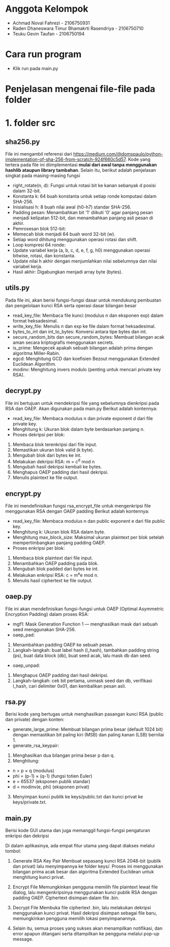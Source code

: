 # Anggota Kelompok
- Achmad Noval Fahrezi - 2106750931
- Raden Dhaneswara Timur Bhamakrti Rasendriya - 2106750710
- Teuku Gevin Taufan - 2106750194

# Cara run program
- Klik run pada main.py

# Penjelasan mengenai file-file pada folder

# 1. folder src

## sha256.py
File ini mengambil referensi dari https://medium.com/@domspaulo/python-implementation-of-sha-256-from-scratch-924f660c5d57. 
Kode yang tertera pada file ini diimplementasi **mulai dari awal tanpa menggunakan hashlib ataupun library tambahan**. 
Selain itu, berikut adalah penjelasan singkat pada masing-masing fungsi

- right_rotate(n, d): Fungsi untuk rotasi bit ke kanan sebanyak d posisi dalam 32-bit.
- Konstanta k: 64 buah konstanta untuk setiap ronde komputasi dalam SHA-256.
- Inisialisasi h: 8 buah nilai awal (h0-h7) standar SHA-256.
- Padding pesan: Menambahkan bit '1' diikuti '0' agar panjang pesan menjadi kelipatan 512-bit, dan menambahkan panjang asli pesan di akhir.
- Pemrosesan blok 512-bit:
- Memecah blok menjadi 64 buah word 32-bit (w).
- Setiap word dihitung menggunakan operasi rotasi dan shift.
- Loop kompresi 64 ronde:
- Update variabel kerja (a, b, c, d, e, f, g, h0) menggunakan operasi bitwise, rotasi, dan konstanta.
- Update nilai h akhir dengan menjumlahkan nilai sebelumnya dan nilai variabel kerja.
- Hasil akhir: Digabungkan menjadi array byte (bytes).

## utils.py

Pada file ini, akan berisi fungsi-fungsi dasar untuk mendukung pembuatan dan pengelolaan kunci RSA serta operasi dasar bilangan besar

- read_key_file: Membaca file kunci (modulus n dan eksponen exp) dalam format heksadesimal.
- write_key_file: Menulis n dan exp ke file dalam format heksadesimal.
- bytes_to_int dan int_to_bytes: Konversi antara tipe bytes dan int.
- secure_random_bits dan secure_random_bytes: Membuat bilangan acak aman secara kriptografis menggunakan secrets.
- is_prime: Mengecek apakah sebuah bilangan adalah prima dengan algoritma Miller-Rabin.
- egcd: Menghitung GCD dan koefisien Bezout menggunakan Extended Euclidean Algorithm.
- modinv: Menghitung invers modulo (penting untuk mencari private key RSA).

## decrypt.py
File ini bertujuan untuk mendekripsi file yang sebelumnya dienkripsi pada RSA dan OAEP. Akan digunakan pada main.py
Berikut adalah kontennya:

- read_key_file: Membaca modulus n dan private exponent d dari file private key.
- Menghitung k: Ukuran blok dalam byte berdasarkan panjang n.
- Proses dekripsi per blok:
1. Membaca blok terenkripsi dari file input.
2. Memastikan ukuran blok valid (k byte).
3. Mengubah blok dari bytes ke int.
4. Melakukan dekripsi RSA: m = c<sup>d</sup> mod n
5. Mengubah hasil dekripsi kembali ke bytes.
6. Menghapus OAEP padding dari hasil dekripsi.
7. Menulis plaintext ke file output.

## encrypt.py
File ini mendefinisikan fungsi rsa_encrypt_file untuk mengenkripsi file menggunakan RSA dengan OAEP padding
Berikut adalah kontennya:

- read_key_file: Membaca modulus n dan public exponent e dari file public key.
- Menghitung k: Ukuran blok RSA dalam byte.
- Menghitung max_block_size: Maksimal ukuran plaintext per blok setelah mempertimbangkan panjang padding OAEP.
- Proses enkripsi per blok:
1. Membaca blok plaintext dari file input.
2. Menambahkan OAEP padding pada blok.
3. Mengubah blok padded dari bytes ke int.
4. Melakukan enkripsi RSA: c = m<sup>e</sup>e mod n.
5. Menulis hasil ciphertext ke file output.

## oaep.py
File ini akan mendefinisikan fungsi-fungsi untuk OAEP (Optimal Asymmetric Encryption Padding) dalam proses RSA:
- mgf1: Mask Generation Function 1 — menghasilkan mask dari sebuah seed menggunakan SHA-256.
- oaep_pad:
1. Menambahkan padding OAEP ke sebuah pesan.
2. Langkah-langkah: buat label hash (l_hash), tambahkan padding string (ps), buat data block (db), buat seed acak, lalu mask db dan seed.
- oaep_unpad:
1. Menghapus OAEP padding dari hasil dekripsi.
2. Langkah-langkah: cek bit pertama, unmask seed dan db, verifikasi l_hash, cari delimiter 0x01, dan kembalikan pesan asli.

## rsa.py
Berisi kode yang bertugas untuk menghasilkan pasangan kunci RSA (public dan private) dengan konten:
- generate_large_prime: Membuat bilangan prima besar (default 1024 bit) dengan memastikan bit paling kiri (MSB) dan paling kanan (LSB) bernilai 1.
- generate_rsa_keypair:
1. Menghasilkan dua bilangan prima besar p dan q.
2. Menghitung:
+ n = p × q (modulus)
+ phi = (p-1) × (q-1) (fungsi totien Euler)
+ e = 65537 (eksponen publik standar)
+ d = modinv(e, phi) (eksponen privat)
3. Menyimpan kunci publik ke keys/public.txt dan kunci privat ke keys/private.txt.

## main.py
Berisi kode GUI utama dan juga memanggil fungsi-fungsi pengaturan enkripsi dan dekripsi

Di dalam aplikasinya, ada empat fitur utama yang dapat diakses melalui tombol:

1. Generate RSA Key Pair
Membuat sepasang kunci RSA 2048-bit (publik dan privat) lalu menyimpannya ke folder keys/. Proses ini menggunakan bilangan prima acak besar dan algoritma Extended Euclidean untuk menghitung kunci privat.

2. Encrypt File
Memungkinkan pengguna memilih file plaintext lewat file dialog, lalu mengenkripsinya menggunakan kunci publik RSA dengan padding OAEP. Ciphertext disimpan dalam file .bin.

3. Decrypt File
Membuka file ciphertext .bin, lalu melakukan dekripsi menggunakan kunci privat. Hasil dekripsi disimpan sebagai file baru, memungkinkan pengguna memilih lokasi penyimpanannya.

4. Selain itu, semua proses yang sukses akan menampilkan notifikasi, dan error apapun ditangani serta ditampilkan ke pengguna melalui pop-up message.
